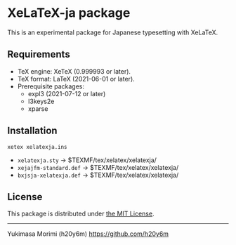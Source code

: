 XeLaTeX-ja package
=====================

This is an experimental package for Japanese typesetting with XeLaTeX.

## Requirements

* TeX engine: XeTeX (0.999993 or later).
* TeX format: LaTeX (2021-06-01 or later).
* Prerequisite packages:
  - expl3 (2021-07-12 or later)
  - l3keys2e
  - xparse

## Installation

```
xetex xelatexja.ins
```

* `xelatexja.sty` → $TEXMF/tex/xelatex/xelatexja/
* `xejajfm-standard.def` → $TEXMF/tex/xelatex/xelatexja/
* `bxjsja-xelatexja.def` → $TEXMF/tex/xelatex/xelatexja/

## License

This package is distributed under [the MIT License](LICENSE).

-------------------------
Yukimasa Morimi (h20y6m)
https://github.com/h20y6m
